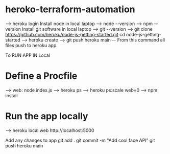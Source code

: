 # heroko-terraform-automation
--> heroku login
Install node in local laptop
--> node --version
--> npm --version
Install git software in local laptop
--> git --version
--> git clone https://github.com/heroku/node-js-getting-started.git
cd node-js-getting-started
--> heroku create
--> git push heroku main  -- From this command all files push to heroku app.

To RUN APP IN Local
# Define a Procfile
--> web: node index.js
--> heroku ps
--> heroku ps:scale web=0
--> npm install 
# Run the app locally
--> heroku local web
 http://localhost:5000
 
 Add any changes to app
 git add .
 git commit -m "Add cool face API"
 git push heroku main
 
 













